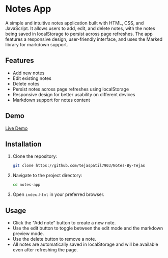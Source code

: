 # Notes App

A simple and intuitive notes application built with HTML, CSS, and JavaScript. It allows users to add, edit, and delete notes, with the notes being saved in localStorage to persist across page refreshes. The app features a responsive design, user-friendly interface, and uses the Marked library for markdown support.

## Features

- Add new notes
- Edit existing notes
- Delete notes
- Persist notes across page refreshes using localStorage
- Responsive design for better usability on different devices
- Markdown support for notes content

## Demo

[Live Demo](https://notes-by-tejasvpatil.vercel.app/)

## Installation

1. Clone the repository:

    ```bash
    git clone https://github.com/tejaspatil7903/Notes-By-Tejas
    ```

2. Navigate to the project directory:

    ```bash
    cd notes-app
    ```

3. Open `index.html` in your preferred browser.

## Usage

- Click the "Add note" button to create a new note.
- Use the edit button to toggle between the edit mode and the markdown preview mode.
- Use the delete button to remove a note.
- All notes are automatically saved in localStorage and will be available even after refreshing the page.
